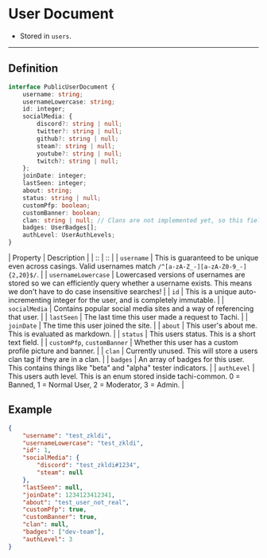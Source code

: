 # User Document

- Stored in `users`.

*****

## Definition

```ts
interface PublicUserDocument {
	username: string;
	usernameLowercase: string;
	id: integer;
	socialMedia: {
		discord?: string | null;
		twitter?: string | null;
		github?: string | null;
		steam?: string | null;
		youtube?: string | null;
		twitch?: string | null;
	};
	joinDate: integer;
	lastSeen: integer;
	about: string;
	status: string | null;
	customPfp: boolean;
	customBanner: boolean;
	clan: string | null; // Clans are not implemented yet, so this field is null for everyone.
	badges: UserBadges[];
	authLevel: UserAuthLevels;
}
```

| Property | Description |
| :: | :: |
| `username` | This is guaranteed to be unique even across casings. Valid usernames match `/^[a-zA-Z_-][a-zA-Z0-9_-]{2,20}$/`. |
| `usernameLowercase` | Lowercased versions of usernames are stored so we can efficiently query whether a username exists. This means we don't have to do case insensitive searches! |
| `id` | This is a unique auto-incrementing integer for the user, and is completely immutable. |
| `socialMedia` | Contains popular social media sites and a way of referencing that user. |
| `lastSeen` | The last time this user made a request to Tachi. |
| `joinDate` | The time this user joined the site. |
| `about` | This user's about me. This is evaluated as markdown. |
| `status` | This users status. This is a short text field. |
| `customPfp`, `customBanner` | Whether this user has a custom profile picture and banner. |
| `clan` | Currently unused. This will store a users clan tag if they are in a clan. |
| `badges` | An array of badges for this user. This contains things like "beta" and "alpha" tester indicators. |
| `authLevel` | This users auth level. This is an enum stored inside tachi-common. 0 = Banned, 1 = Normal User, 2 = Moderator, 3 = Admin. |

## Example

```json
{
	"username": "test_zkldi",
	"usernameLowercase": "test_zkldi",
	"id": 1,
	"socialMedia": {
		"discord": "test_zkldi#1234",
		"steam": null
	},
	"lastSeen": null,
	"joinDate": 1234123412341,
	"about": "test_user_not_real",
	"customPfp": true,
	"customBanner": true,
	"clan": null,
	"badges": ["dev-team"],
	"authLevel": 3
}
```
